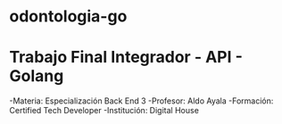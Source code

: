 # odontologia-go

# Trabajo Final Integrador - API - Golang

-Materia: Especialización Back End 3
-Profesor: Aldo Ayala
-Formación: Certified Tech Developer
-Institución: Digital House
